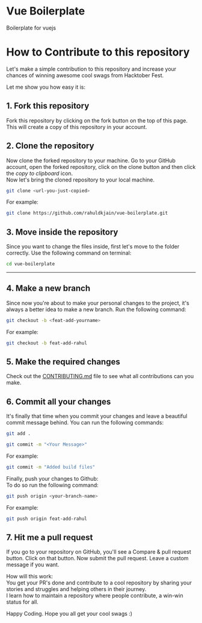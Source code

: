 # Vue Boilerplate
Boilerplate for vuejs

# How to Contribute to this repository

Let's make a simple contribution to this repository and increase your chances of winning awesome cool swags from Hacktober Fest.

Let me show you how easy it is:

## 1. Fork this repository

Fork this repository by clicking on the fork button on the top of this page.
This will create a copy of this repository in your account.


## 2. Clone the repository

Now clone the forked repository to your machine. Go to your GitHub account, open the forked repository, click on the clone button and then click the *copy to clipboard* icon.  
Now let's bring the cloned repository to your local machine. 
```sh
git clone <url-you-just-copied>
```
For example:  
```sh
git clone https://github.com/rahuldkjain/vue-boilerplate.git 
```


## 3. Move inside the repository 
Since you want to change the files inside, first let's move to the folder correctly. Use the following command on terminal:  
```sh
cd vue-boilerplate
```

------


## 4. Make a new branch 
Since now you're about to make your personal changes to the project, it's always a better idea to make a new branch. Run the following command:  

```sh
git checkout -b <feat-add-yourname>
```  
For example:  
```sh
git checkout -b feat-add-rahul
```


## 5. Make the required changes
Check out the [CONTRIBUTING.md](/CONTRIBUTING.md) file to see what all contributions can you make. 



## 6. Commit all your changes
It's finally that time when you commit your changes and leave a beautiful commit message behind. You can run the following commands:

```sh
git add . 
```    
```sh
git commit -m "<Your Message>"
```  
For example:  
```sh 
git commit -m "Added build files" 
```  

Finally, push your changes to Github:  
To do so run the following command:

```sh
git push origin <your-branch-name> 
```  
For example:  
```sh
git push origin feat-add-rahul 
```


## 7. Hit me a pull request

If you go to your repository on GitHub, you'll see a Compare & pull request button. Click on that button.
Now submit the pull request. Leave a custom message if you want.


How will this work:  
You get your PR's done and contribute to a cool repository by sharing your stories and struggles and helping others in their journey.  
I learn how to maintain a repository where people contribute, a win-win status for all.

Happy Coding. Hope you all get your cool swags :) 

